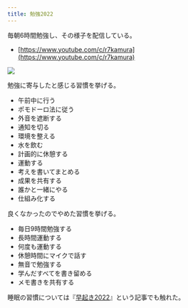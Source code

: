 ```yaml
---
title: 勉強2022
---
```

毎朝6時間勉強し、その様子を配信している。

*   [https://www.youtube.com/c/r7kamura](https://www.youtube.com/c/r7kamura)

![](https://lh3.googleusercontent.com/docs/ADP-6oHD2h95EKJm88zKrEOYOQZ2X2pyUJ1NyL7_Da4T0Ky-qkkEQYJIaGH701rBxRT03NYsw5rpP3d9udIExYfc_5N7Y8jqQSszdPYRLGnHDzMhPSgeS60F_a3lnHtxdoQxmKMcn2Bauu_naeRSKUCEzEP0340e827XrpctTJAFu9e_FsjhaG0_0IkdIzMEzkyYSd4CS4F0pkngJK2PfVh8vgyGuKBa6rk3J2AE2OJ6ZPsiKji6NUtjHrUNj3CRCFzHFIzY8jKtAG5BWecdR1m6KptyW54iNZ-4-kWW254W_nVlWa61zaIrsV8sdGdQP1sKthJZCY8ff5-oUeFpg4pnAzJhcgXgPcNp6Asx5VfcmgYsYLnJNAR_TJRzakzlb8YAV25q4RJO2KnnGnttJ7qBbdHKQRJgUue7Eyyytp-q3Z92-Q2LPn9zspo2jf6JzobfitOxhcU6vogB7TNuiciD3MQCfz3Zz01rSjpWYpTkfzmTZwsO74LQ3EzHGlkIuRZS0eh6QYKRdESKg3xfOQCAWhlCoEblVzdzIcJdh9ukYsTSvT5CNd_0c6PTUXgBXL0GRHiLpNVCa5GbiGLL01rP7_Ssmv9KfnFbdVFja2xfppthRXJeEakQguNm5UDbQgi9LzGBToKTdZgsFNL8ve_b5JehemFqIvprOq9cpbKKIFB1jO901PSRuMZwr2XMdJ_DYkINMOC0H4NIHJ0PR2pv8wZUZ2SXgGKwHZzlIGb4Q5W8eAJ94O83UJLnL6cFz7ZzkRww5u_Ul45Ady-pnK3-qYrMco0I2VnW2Y4HC6Ys6kwfkfB3Lq8FmOd1Z2ltcOfveh0QUr3qM1WIr4M7KABPVP1iXNxMQo4lXqssxPHHlgtAG5hFCASrbIOtdBx3Ek3xwDXreKdYF3aPJKsx-4_N56bm_ZGcDPnSb2OF8XwYo6hYtGEvPQV6M4PZz8P82yM-AzpgLbehw2qyIT952O5nt9Awd_1luGn7nzhskd4c6bKQT6rzCaxDMgL_b6jpHQvbvPuQ6BgCVR3Y8FXccS1OsWbvVOyjuCaZ60MEyb8mfTKx2tsJeVJmLCXGPaKt2xZShSGy_C529ZSoR6yiT44LIyRpwlWTup7E78E88CjERsXV_BpH0WdZol92pwj1obGGJPdt7vWSIH7wvihkcv44QawXz_1dqQXtuG87-6mT7tQKoLROcfvI8uZqfOGfxlYZwepwzdrtOEaIRHERe5z9OZqMmIlAJOqPhPKpklgCOSiQFq61qA)

勉強に寄与したと感じる習慣を挙げる。

*   午前中に行う
*   ポモドーロ法に従う
*   外音を遮断する
*   通知を切る
*   環境を整える
*   水を飲む
*   計画的に休憩する
*   運動する
*   考えを書いてまとめる
*   成果を共有する
*   誰かと一緒にやる
*   仕組み化する

良くなかったのでやめた習慣を挙げる。

*   毎日9時間勉強する
*   長時間運動する
*   何度も運動する
*   休憩時間にマイクで話す
*   無音で勉強する
*   学んだすべてを書き留める
*   メモ書きを共有する

睡眠の習慣については『[早起き2022](https://r7kamura.com/articles/2022-06-21-good-morning-2022)』という記事でも触れた。
